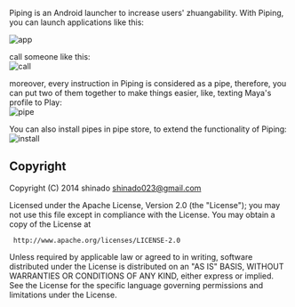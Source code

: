 Piping is an Android launcher to increase users' zhuangability. With Piping, you can launch applications like this:  
  
![app](https://cloud.githubusercontent.com/assets/3215337/13377995/07b66204-de2f-11e5-9a6e-c4400de85c8a.gif)
  
call someone like this:  
![call](https://cloud.githubusercontent.com/assets/3215337/13377996/07e0dd54-de2f-11e5-8b42-02c8272e828c.gif)
  
moreover, every instruction in Piping is considered as a pipe, therefore, you can put two of them together to make things easier, like, texting Maya's profile to Play:  
![pipe](https://cloud.githubusercontent.com/assets/3215337/13378016/ddd69eee-de2f-11e5-9ed8-96e2e53d9545.gif)

You can also install pipes in pipe store, to extend the functionality of Piping:  
![install](https://cloud.githubusercontent.com/assets/3215337/13378141/50e23ac4-de35-11e5-87f2-a377f980bae6.gif)

## Copyright

Copyright (C) 2014 shinado <shinado023@gmail.com>

Licensed under the Apache License, Version 2.0 (the "License");
you may not use this file except in compliance with the License.
You may obtain a copy of the License at

     http://www.apache.org/licenses/LICENSE-2.0

Unless required by applicable law or agreed to in writing, software
distributed under the License is distributed on an "AS IS" BASIS,
WITHOUT WARRANTIES OR CONDITIONS OF ANY KIND, either express or implied.
See the License for the specific language governing permissions and
limitations under the License.
